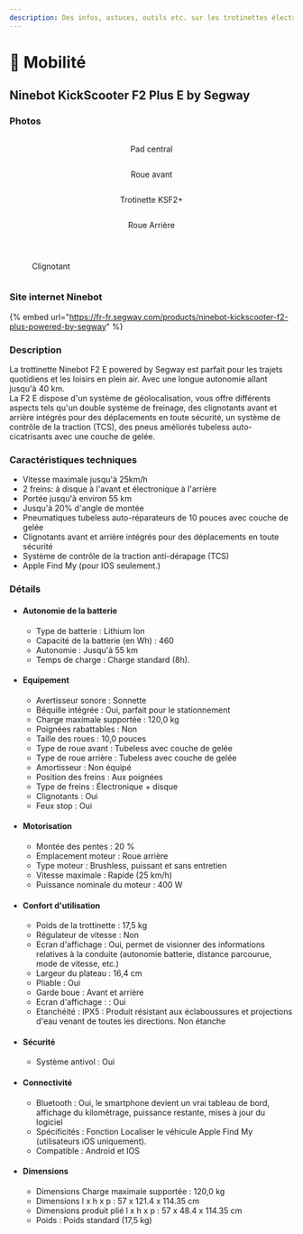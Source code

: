 ```yaml
---
description: Des infos, astuces, outils etc. sur les trotinettes électriques
---
```


# 🛴 Mobilité

## Ninebot KickScooter F2 Plus E by Segway

### Photos



<div align="center" data-full-width="false">

<figure><img src="../.gitbook/assets/KickScooter F2 Plus_Product Picture_Body-2140x1338_72.png" alt=""><figcaption><p>Pad central</p></figcaption></figure>

 

<figure><img src="../.gitbook/assets/KickScooter F2 Plus_Product Picture_Front Tyre-2140x1338_72.png" alt=""><figcaption><p>Roue avant</p></figcaption></figure>

 

<figure><img src="../.gitbook/assets/KickScooter F2 Plus_Product Picture_Inclined View-2140x1338_72.png" alt=""><figcaption><p>Trotinette KSF2+</p></figcaption></figure>

 

<figure><img src="../.gitbook/assets/KickScooter F2 Plus_Product Picture_Rear tyre left side-2140x1338_72.png" alt=""><figcaption><p>Roue Arrière</p></figcaption></figure>

</div>

<div>

<figure><img src="../.gitbook/assets/KickScooter F2 &#x26; F2 Pro_ Lifestyle picture_Woman and man standing next to F2 Pro-2140x1427_72.jpg" alt=""><figcaption></figcaption></figure>

 

<figure><img src="../.gitbook/assets/KickScooter F2_Lifestyle picture_F2 side view and sky-2140x1427_72.jpg" alt=""><figcaption></figcaption></figure>

 

<figure><img src="../.gitbook/assets/KickScooter F2 Plus_F2 Pro_LifeStyle Picture_Indicator-2140x1427_72.jpg" alt=""><figcaption><p>Clignotant</p></figcaption></figure>

 

<figure><img src="../.gitbook/assets/KickScooter F2 pro &#x26; F2 plus_Lifestyle picture_Handle bar and Screen-2140x1427_72.jpg" alt=""><figcaption></figcaption></figure>

</div>

### Site internet Ninebot

{% embed url="https://fr-fr.segway.com/products/ninebot-kickscooter-f2-plus-powered-by-segway" %}

### Description

La trottinette Ninebot F2 E powered by Segway est parfait pour les trajets quotidiens et les loisirs en plein air. Avec une longue autonomie allant jusqu'à 40 km.\
La F2 E dispose d'un système de géolocalisation, vous offre différents aspects tels qu'un double système de freinage, des clignotants avant et arrière intégrés pour des déplacements en toute sécurité, un système de contrôle de la traction (TCS), des pneus améliorés tubeless auto-cicatrisants avec une couche de gelée.

### Caractéristiques techniques

* Vitesse maximale jusqu'à 25km/h
* 2 freins: à disque à l'avant et électronique à l'arrière
* Portée jusqu'à environ 55 km
* Jusqu'à 20% d'angle de montée
* Pneumatiques tubeless auto-réparateurs de 10 pouces avec couche de gelée
* Clignotants avant et arrière intégrés pour des déplacements en toute sécurité
* Système de contrôle de la traction anti-dérapage (TCS)
* Apple Find My (pour IOS seulement.)

### Détails

* #### Autonomie de la batterie
  * Type de batterie : Lithium Ion
  * Capacité de la batterie (en Wh) : 460
  * Autonomie : Jusqu'à 55 km
  * Temps de charge : Charge standard (8h).
* #### Equipement
  * Avertisseur sonore : Sonnette
  * Béquille intégrée : Oui, parfait pour le stationnement
  * Charge maximale supportée : 120,0 kg
  * Poignées rabattables : Non
  * Taille des roues : 10,0 pouces
  * Type de roue avant : Tubeless avec couche de gelée
  * Type de roue arrière : Tubeless avec couche de gelée
  * Amortisseur : Non équipé
  * Position des freins : Aux poignées
  * Type de freins : Électronique + disque
  * Clignotants : Oui
  * Feux stop : Oui
* #### Motorisation
  * Montée des pentes : 20 %
  * Emplacement moteur : Roue arrière
  * Type moteur : Brushless, puissant et sans entretien
  * Vitesse maximale : Rapide (25 km/h)
  * Puissance nominale du moteur : 400 W
* #### Confort d'utilisation
  * Poids de la trottinette : 17,5 kg
  * Régulateur de vitesse : Non
  * Ecran d'affichage : Oui, permet de visionner des informations relatives à la conduite (autonomie batterie, distance parcourue, mode de vitesse, etc.)
  * Largeur du plateau : 16,4 cm
  * Pliable : Oui
  * Garde boue : Avant et arrière
  * Ecran d'affichage : : Oui
  * Etanchéité : IPX5 : Produit résistant aux éclaboussures et projections d'eau venant de toutes les directions. Non étanche
* #### Sécurité
  * Système antivol : Oui
* #### Connectivité
  * Bluetooth : Oui, le smartphone devient un vrai tableau de bord, affichage du kilométrage, puissance restante, mises à jour du logiciel
  * Spécificités : Fonction Localiser le véhicule Apple Find My (utilisateurs iOS uniquement).
  * Compatible : Android et IOS&#x20;
* #### Dimensions
  * Dimensions Charge maximale supportée : 120,0 kg
  * Dimensions l x h x p : 57 x 121.4 x 114.35 cm
  * Dimensions produit plié l x h x p : 57 x 48.4 x 114.35 cm
  * Poids : Poids standard (17,5 kg)
